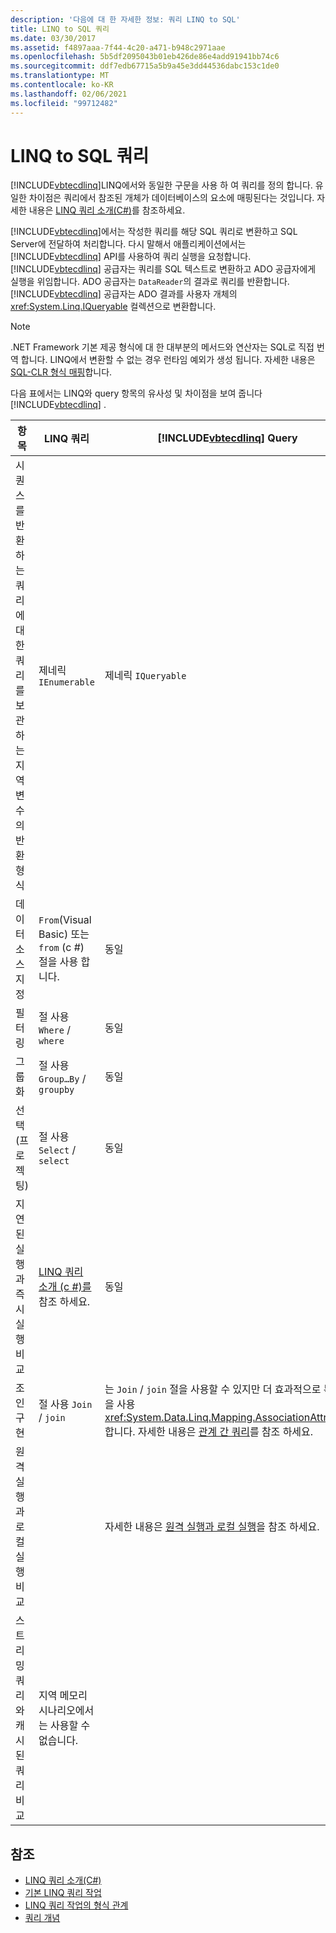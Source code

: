 ```yaml
---
description: '다음에 대 한 자세한 정보: 쿼리 LINQ to SQL'
title: LINQ to SQL 쿼리
ms.date: 03/30/2017
ms.assetid: f4897aaa-7f44-4c20-a471-b948c2971aae
ms.openlocfilehash: 5b5df2095043b01eb426de86e4add91941bb74c6
ms.sourcegitcommit: ddf7edb67715a5b9a45e3dd44536dabc153c1de0
ms.translationtype: MT
ms.contentlocale: ko-KR
ms.lasthandoff: 02/06/2021
ms.locfileid: "99712482"
---
```

# <a name="linq-to-sql-queries"></a>LINQ to SQL 쿼리

[!INCLUDE[vbtecdlinq](../../../../../../includes/vbtecdlinq-md.md)]LINQ에서와 동일한 구문을 사용 하 여 쿼리를 정의 합니다. 유일한 차이점은 쿼리에서 참조된 개체가 데이터베이스의 요소에 매핑된다는 것입니다. 자세한 내용은 [LINQ 쿼리 소개(C#)](../../../../../csharp/programming-guide/concepts/linq/introduction-to-linq-queries.md)를 참조하세요.  
  
 [!INCLUDE[vbtecdlinq](../../../../../../includes/vbtecdlinq-md.md)]에서는 작성한 쿼리를 해당 SQL 쿼리로 변환하고 SQL Server에 전달하여 처리합니다. 다시 말해서 애플리케이션에서는 [!INCLUDE[vbtecdlinq](../../../../../../includes/vbtecdlinq-md.md)] API를 사용하여 쿼리 실행을 요청합니다. [!INCLUDE[vbtecdlinq](../../../../../../includes/vbtecdlinq-md.md)] 공급자는 쿼리를 SQL 텍스트로 변환하고 ADO 공급자에게 실행을 위임합니다. ADO 공급자는 `DataReader`의 결과로 쿼리를 반환합니다. [!INCLUDE[vbtecdlinq](../../../../../../includes/vbtecdlinq-md.md)] 공급자는 ADO 결과를 사용자 개체의 <xref:System.Linq.IQueryable> 컬렉션으로 변환합니다.  
  
> [!NOTE]
> .NET Framework 기본 제공 형식에 대 한 대부분의 메서드와 연산자는 SQL로 직접 번역 합니다. LINQ에서 변환할 수 없는 경우 런타임 예외가 생성 됩니다. 자세한 내용은 [SQL-CLR 형식 매핑](sql-clr-type-mapping.md)합니다.  
  
 다음 표에서는 LINQ와 query 항목의 유사성 및 차이점을 보여 줍니다 [!INCLUDE[vbtecdlinq](../../../../../../includes/vbtecdlinq-md.md)] .  
  
|항목|LINQ 쿼리|[!INCLUDE[vbtecdlinq](../../../../../../includes/vbtecdlinq-md.md)] Query|  
|----------|----------------|----------------------------------------------------------------------|  
|시퀀스를 반환하는 쿼리에 대한 쿼리를 보관하는 지역 변수의 반환 형식|제네릭 `IEnumerable`|제네릭 `IQueryable`|  
|데이터 소스 지정|`From`(Visual Basic) 또는 `from` (c #) 절을 사용 합니다.|동일|  
|필터링|절 사용 `Where` / `where`|동일|  
|그룹화|절 사용 `Group…By` / `groupby`|동일|  
|선택(프로젝팅)|절 사용 `Select` / `select`|동일|  
|지연된 실행과 즉시 실행 비교|[LINQ 쿼리 소개 (c #)를](../../../../../csharp/programming-guide/concepts/linq/introduction-to-linq-queries.md) 참조 하세요.|동일|  
|조인 구현|절 사용 `Join` / `join`|는 `Join` / `join` 절을 사용할 수 있지만 더 효과적으로 특성을 사용 <xref:System.Data.Linq.Mapping.AssociationAttribute> 합니다. 자세한 내용은 [관계 간 쿼리](querying-across-relationships.md)를 참조 하세요.|  
|원격 실행과 로컬 실행 비교||자세한 내용은 [원격 실행과 로컬 실행](remote-vs-local-execution.md)을 참조 하세요.|  
|스트리밍 쿼리와 캐시된 쿼리 비교|지역 메모리 시나리오에서는 사용할 수 없습니다.||  
  
## <a name="see-also"></a>참조

- [LINQ 쿼리 소개(C#)](../../../../../csharp/programming-guide/concepts/linq/introduction-to-linq-queries.md)
- [기본 LINQ 쿼리 작업](../../../../../csharp/programming-guide/concepts/linq/basic-linq-query-operations.md)
- [LINQ 쿼리 작업의 형식 관계](../../../../../csharp/programming-guide/concepts/linq/type-relationships-in-linq-query-operations.md)
- [쿼리 개념](query-concepts.md)

